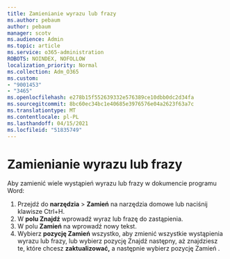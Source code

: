 ```yaml
---
title: Zamienianie wyrazu lub frazy
ms.author: pebaum
author: pebaum
manager: scotv
ms.audience: Admin
ms.topic: article
ms.service: o365-administration
ROBOTS: NOINDEX, NOFOLLOW
localization_priority: Normal
ms.collection: Adm_O365
ms.custom:
- "9001453"
- "3465"
ms.openlocfilehash: e278b15f552639332e576389ce10dbb0dc2d34fa
ms.sourcegitcommit: 8bc60ec34bc1e40685e3976576e04a2623f63a7c
ms.translationtype: MT
ms.contentlocale: pl-PL
ms.lasthandoff: 04/15/2021
ms.locfileid: "51835749"
---
```

# <a name="replace-a-word-or-phrase"></a>Zamienianie wyrazu lub frazy

Aby zamienić wiele wystąpień wyrazu lub frazy w dokumencie programu Word:

1. Przejdź do **narzędzia**  >  **Zamień** na narzędzia domowe lub naciśnij klawisze Ctrl+H.
2. W **polu Znajdź** wprowadź wyraz lub frazę do zastąpienia. 
3. W polu **Zamień** na wprowadź nowy tekst.
3. Wybierz **pozycję Zamień** wszystko, aby zmienić wszystkie  wystąpienia wyrazu lub frazy, lub wybierz pozycję Znajdź następny, aż znajdziesz te, które chcesz **zaktualizować,** a następnie wybierz pozycję Zamień .